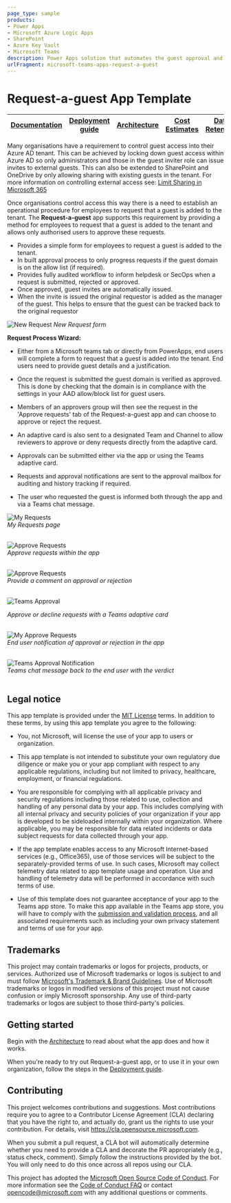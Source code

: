 ```yaml
---
page_type: sample
products:
- Power Apps
- Microsoft Azure Logic Apps
- SharePoint
- Azure Key Vault
- Microsoft Teams
description: Power Apps solution that automates the guest approval and invite process
urlFragment: microsoft-teams-apps-request-a-guest
---
```


# Request-a-guest App Template

| [Documentation](https://github.com/OfficeDev/microsoft-teams-apps-request-a-guest/wiki/Home) | [Deployment guide](https://github.com/OfficeDev/microsoft-teams-apps-request-a-guest/wiki/Deployment-Guide) | [Architecture](https://github.com/OfficeDev/microsoft-teams-apps-request-a-guest/wiki/Architecture) | [Cost Estimates](https://github.com/OfficeDev/microsoft-teams-apps-request-a-guest/wiki/Cost-Estimates) | [Data Retention](https://github.com/OfficeDev/microsoft-teams-apps-request-a-guest/wiki/Data-Retention)
| ---- | ---- | ---- | ---- | ---- |

Many organisations have a requirement to control guest access into their Azure AD tenant. This can be achieved by locking down guest access within Azure AD so only administrators and those in the guest inviter role can issue invites to external guests. This can also be extended to SharePoint and OneDrive by only allowing sharing with existing guests in the tenant. For more information on controlling external access see:  [Limit Sharing in Microsoft 365](https://docs.microsoft.com/en-us/microsoft-365/solutions/microsoft-365-limit-sharing?view=o365-worldwide "Limit Sharing in Microsoft 365") 

Once organisations control access this way there is a need to establish an operational procedure for employees to request that a guest is added to the tenant. The **Request-a-guest** app supports this requirement by providing a method for employees to request that a guest is added to the tenant and allows only authorised users to approve these requests.

- Provides a simple form for employees to request a guest is added to the tenant.
- In built approval process to only progress requests if the guest domain is on the allow list (if required).
- Provides fully audited workflow to inform helpdesk or SecOps when a request is submitted, rejected or approved.
- Once approved, guest invites are automatically issued.
- When the invite is issued the original requestor is added as the manager of the guest. This helps to ensure that the guest can be tracked back to the original requestor

![New Request](https://www.saibot-lab.com/GitHub/request-a-guest/request-a-guest_form.png "New Request")
*New Request form*

**Request Process Wizard:**

- Either from a Microsoft teams tab or directly from PowerApps, end users will complete a form to request that a guest is added into the tenant. End users need to provide guest details and a justification.

- Once the request is submitted the guest domain is verified as approved. This is done by checking that the domain is in compliance with the settings in your AAD allow/block list for guest users.

- Members of an approvers group will then see the request in the 'Approve requests' tab of the Request-a-guest app and can choose to approve or reject the request.

- An adaptive card is also sent to a designated Team and Channel to allow reviewers to approve or deny requests directly from the adaptive card.

- Approvals can be submitted either via the app or using the Teams adaptive card.

- Requests and approval notifications are sent to the approval mailbox for auditing and history tracking if required.

- The user who requested the guest is informed both through the app and via a Teams chat message.

![My Requests](https://www.saibot-lab.com/GitHub/request-a-guest/request-a-guest_myRequests.png "My Requests")  
*My Requests page*
<br/>
<br/>

![Approve Requests](https://www.saibot-lab.com/GitHub/request-a-guest/request-a-guest_ApproveRequests1.png "Approve Requests")  
*Approve requests within the app*
<br/>
<br/>

![Approve Requests](https://www.saibot-lab.com/GitHub/request-a-guest/request-a-guest_ApproveRequests2.png "Approve Requests")  
*Provide a comment on approval or rejection*
<br/>
<br/>

![Teams Approval](https://www.saibot-lab.com/GitHub/request-a-guest/rag-teams-approval.png "Approve Requests")

*Approve or decline requests with a Teams adaptive card*
<br/>
<br/>

![My Approve Requests](https://www.saibot-lab.com/GitHub/request-a-guest/request-a-guest_myRequestsApproved.png "My Approve Requests")  
*End user notification of approval or rejection in the app*
<br/>
<br/>

![Teams Approval Notification](https://www.saibot-lab.com/GitHub/request-a-guest/rag-guest-approved-teams.png "Teams Approval Notification")  
*Teams chat message back to the end user with the verdict*
<br/>
<br/>

## Legal notice

This app template is provided under the [MIT License](https://github.com/OfficeDev/microsoft-teams-apps-request-a-guest/blob/master/LICENSE) terms.  In addition to these terms, by using this app template you agree to the following:

- You, not Microsoft, will license the use of your app to users or organization. 

- This app template is not intended to substitute your own regulatory due diligence or make you or your app compliant with respect to any applicable regulations, including but not limited to privacy, healthcare, employment, or financial regulations.

- You are responsible for complying with all applicable privacy and security regulations including those related to use, collection and handling of any personal data by your app. This includes complying with all internal privacy and security policies of your organization if your app is developed to be sideloaded internally within your organization. Where applicable, you may be responsible for data related incidents or data subject requests for data collected through your app.

- If the app template enables access to any Microsoft Internet-based services (e.g., Office365), use of those services will be subject to the separately-provided terms of use. In such cases, Microsoft may collect telemetry data related to app template usage and operation. Use and handling of telemetry data will be performed in accordance with such terms of use.

- Use of this template does not guarantee acceptance of your app to the Teams app store. To make this app available in the Teams app store, you will have to comply with the [submission and validation process](https://docs.microsoft.com/en-us/microsoftteams/platform/concepts/deploy-and-publish/appsource/publish), and all associated requirements such as including your own privacy statement and terms of use for your app.

## Trademarks

This project may contain trademarks or logos for projects, products, or services. Authorized use of Microsoft 
trademarks or logos is subject to and must follow 
[Microsoft's Trademark & Brand Guidelines](https://www.microsoft.com/en-us/legal/intellectualproperty/trademarks/usage/general).
Use of Microsoft trademarks or logos in modified versions of this project must not cause confusion or imply Microsoft sponsorship.
Any use of third-party trademarks or logos are subject to those third-party's policies.

## Getting started

Begin with the [Architecture](https://github.com/OfficeDev/microsoft-teams-apps-request-a-guest/wiki/Architecture) to read about what the app does and how it works.

When you're ready to try out Request-a-guest app, or to use it in your own organization, follow the steps in the [Deployment guide](https://github.com/OfficeDev/microsoft-teams-apps-request-a-guest/wiki/Deployment-Guide).

## Contributing

This project welcomes contributions and suggestions.  Most contributions require you to agree to a
Contributor License Agreement (CLA) declaring that you have the right to, and actually do, grant us
the rights to use your contribution. For details, visit https://cla.opensource.microsoft.com.

When you submit a pull request, a CLA bot will automatically determine whether you need to provide
a CLA and decorate the PR appropriately (e.g., status check, comment). Simply follow the instructions
provided by the bot. You will only need to do this once across all repos using our CLA.

This project has adopted the [Microsoft Open Source Code of Conduct](https://opensource.microsoft.com/codeofconduct/).
For more information see the [Code of Conduct FAQ](https://opensource.microsoft.com/codeofconduct/faq/) or
contact [opencode@microsoft.com](mailto:opencode@microsoft.com) with any additional questions or comments.